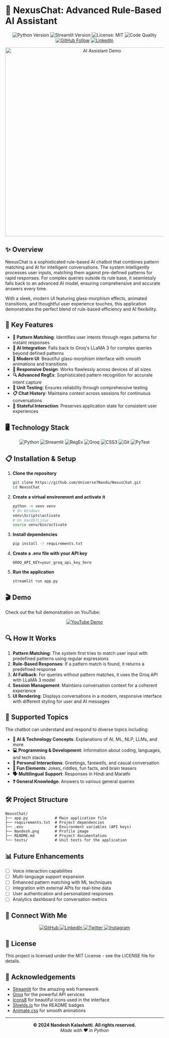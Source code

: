 # 🤖 NexusChat: Advanced Rule-Based AI Assistant

<div align="center">
  <img src="https://img.shields.io/badge/Python-3.9+-blue.svg" alt="Python Version"/>
  <img src="https://img.shields.io/badge/Streamlit-1.32.0-FF4B4B.svg" alt="Streamlit Version"/>
  <img src="https://img.shields.io/badge/License-MIT-yellow.svg" alt="License: MIT"/>
  <img src="https://img.shields.io/badge/Code%20Quality-A+-success" alt="Code Quality"/>
  <br>
  <a href="https://github.com/Universe7Nandu"><img src="https://img.shields.io/github/followers/Universe7Nandu?style=social" alt="GitHub Follow"/></a>
  <a href="https://www.linkedin.com/in/nandesh-kalashetti-333a78250/"><img src="https://img.shields.io/badge/LinkedIn-Connect-blue" alt="LinkedIn"/></a>
</div>

<p align="center">
  <img src="https://media.giphy.com/media/v1.Y2lkPTc5MGI3NjExYWNzZDdwaDA2ZGR2YWpmbzZnNGZ2cmlyM21ydnRsY2hmYnY3MjBncSZlcD12MV9pbnRlcm5hbF9naWZfYnlfaWQmY3Q9Zw/RDZo7znAdn2u7sAcWH/giphy.gif" alt="AI Assistant Demo" width="600"/>
</p>

## ✨ Overview

NexusChat is a sophisticated rule-based AI chatbot that combines pattern matching and AI for intelligent conversations. The system intelligently processes user inputs, matching them against pre-defined patterns for rapid responses. For complex queries outside its rule base, it seamlessly falls back to an advanced AI model, ensuring comprehensive and accurate answers every time.

With a sleek, modern UI featuring glass-morphism effects, animated transitions, and thoughtful user experience touches, this application demonstrates the perfect blend of rule-based efficiency and AI flexibility.

## 🚀 Key Features

- **💎 Pattern Matching**: Identifies user intents through regex patterns for instant responses
- **🧠 AI Integration**: Falls back to Groq's LLaMA 3 for complex queries beyond defined patterns
- **🌈 Modern UI**: Beautiful glass-morphism interface with smooth animations and transitions
- **📱 Responsive Design**: Works flawlessly across devices of all sizes
- **🔍 Advanced RegEx**: Sophisticated pattern recognition for accurate intent capture
- **🧪 Unit Testing**: Ensures reliability through comprehensive testing
- **📋 Chat History**: Maintains context across sessions for continuous conversations
- **🔄 Stateful Interaction**: Preserves application state for consistent user experiences

## 🖥️ Technology Stack

<div align="center">
  <img src="https://img.shields.io/badge/Python-3776AB?style=for-the-badge&logo=python&logoColor=white" alt="Python"/>
  <img src="https://img.shields.io/badge/Streamlit-FF4B4B?style=for-the-badge&logo=Streamlit&logoColor=white" alt="Streamlit"/>
  <img src="https://img.shields.io/badge/RegEx-3DDC84?style=for-the-badge&logo=regex&logoColor=white" alt="RegEx"/>
  <img src="https://img.shields.io/badge/Groq-000000?style=for-the-badge&logo=groq&logoColor=white" alt="Groq"/>
  <img src="https://img.shields.io/badge/CSS3-1572B6?style=for-the-badge&logo=css3&logoColor=white" alt="CSS3"/>
  <img src="https://img.shields.io/badge/Git-F05032?style=for-the-badge&logo=git&logoColor=white" alt="Git"/>
  <img src="https://img.shields.io/badge/PyTest-0A9EDC?style=for-the-badge&logo=pytest&logoColor=white" alt="PyTest"/>
</div>

## 📋 Installation & Setup

1. **Clone the repository**
   ```bash
   git clone https://github.com/Universe7Nandu/NexusChat.git
   cd NexusChat
   ```

2. **Create a virtual environment and activate it**
   ```bash
   python -m venv venv
   # On Windows
   venv\Scripts\activate
   # On macOS/Linux
   source venv/bin/activate
   ```

3. **Install dependencies**
   ```bash
   pip install -r requirements.txt
   ```

4. **Create a .env file with your API key**
   ```
   GROQ_API_KEY=your_groq_api_key_here
   ```

5. **Run the application**
   ```bash
   streamlit run app.py
   ```

## 🎬 Demo

Check out the full demonstration on YouTube:

<div align="center">
  <a href="https://www.youtube.com/watch?v=your_video_id">
    <img src="https://img.shields.io/badge/YouTube-FF0000?style=for-the-badge&logo=youtube&logoColor=white" alt="YouTube Demo"/>
  </a>
</div>

## 🔍 How It Works

1. **Pattern Matching**: The system first tries to match user input with predefined patterns using regular expressions
2. **Rule-Based Responses**: If a pattern match is found, it returns a predefined response
3. **AI Fallback**: For queries without pattern matches, it uses the Groq API with LLaMA 3 model
4. **Session Management**: Maintains conversation context for a coherent experience
5. **UI Rendering**: Displays conversations in a modern, responsive interface with different styling for user and AI messages

## 🌟 Supported Topics

The chatbot can understand and respond to diverse topics including:

- **🤖 AI & Technology Concepts**: Explanations of AI, ML, NLP, LLMs, and more
- **💻 Programming & Development**: Information about coding, languages, and tech stacks
- **🎯 Personal Interactions**: Greetings, farewells, and casual conversation
- **🧩 Fun Elements**: Jokes, riddles, fun facts, and brain teasers
- **🗣️ Multilingual Support**: Responses in Hindi and Marathi
- **❓ General Knowledge**: Answers to various general queries

## 🛠️ Project Structure

```
NexusChat/
├── app.py            # Main application file
├── requirements.txt  # Project dependencies
├── .env              # Environment variables (API keys)
├── Nandesh.png       # Profile image
├── README.md         # Project documentation
└── tests/            # Unit tests for the application
```

## 📊 Future Enhancements

- [ ] Voice interaction capabilities
- [ ] Multi-language support expansion
- [ ] Enhanced pattern matching with ML techniques
- [ ] Integration with external APIs for real-time data
- [ ] User authentication and personalized responses
- [ ] Analytics dashboard for conversation metrics

## 🔗 Connect With Me

<div align="center">
  <a href="https://github.com/Universe7Nandu">
    <img src="https://img.shields.io/badge/GitHub-100000?style=for-the-badge&logo=github&logoColor=white" alt="GitHub"/>
  </a>
  <a href="https://www.linkedin.com/in/nandesh-kalashetti-333a78250/">
    <img src="https://img.shields.io/badge/LinkedIn-0077B5?style=for-the-badge&logo=linkedin&logoColor=white" alt="LinkedIn"/>
  </a>
  <a href="https://twitter.com/UniverseMath25">
    <img src="https://img.shields.io/badge/Twitter-1DA1F2?style=for-the-badge&logo=twitter&logoColor=white" alt="Twitter"/>
  </a>
  <a href="https://www.instagram.com/nandesh_kalshetti/">
    <img src="https://img.shields.io/badge/Instagram-E4405F?style=for-the-badge&logo=instagram&logoColor=white" alt="Instagram"/>
  </a>
</div>

## 📜 License

This project is licensed under the MIT License - see the LICENSE file for details.

## 🙏 Acknowledgements

- [Streamlit](https://streamlit.io/) for the amazing web framework
- [Groq](https://groq.com) for the powerful API services
- [Icons8](https://icons8.com/) for beautiful icons used in the interface
- [Shields.io](https://shields.io/) for the README badges
- [Animate.css](https://animate.style/) for smooth animations

---

<div align="center">
  <b>© 2024 Nandesh Kalashetti. All rights reserved.</b>
  <br>
  <i>Made with ❤️ in Python</i>
</div> 